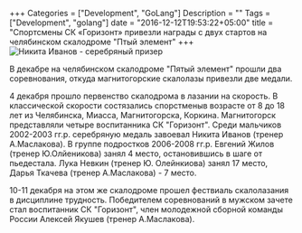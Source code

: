 +++
Categories = ["Development", "GoLang"]
Description = ""
Tags = ["Development", "golang"]
date = "2016-12-12T19:53:22+05:00"
title = "Спортсмены СК «Горизонт» привезли награды с двух стартов на челябинском скалодроме "Птый элемент"
+++
![Никита Иванов - серебряный призер](/images/5element2016.jpg)

В декабре на челябинском скалодроме "Пятый элемент" прошли два соревнования, откуда магнитогорские скалолазы привезли две медали.
<!--more-->

4 декабря прошло первенство скалодрома в лазании на скорость. В классической скорости состязались спорстменыв возрасте от 8 до 18 лет из Челябинска, Миасса, Магнитогорска, Коркина. Магнитогорск представляли четыре воспитанника СК "Горизонт".
Среди мальчиков 2002-2003 гг.р. серебряную медаль завоевал Никита Иванов (тренер А.Маслакова). В группе подростков 2006-2008 гг.р. Евгений Жилов (тренер Ю.Олйеникова) занял 4 место, остановившись в шаге от пьедестала. Лука Невкин (тренер Ю. Олейнкиова) занял 17 место, Дарья Ткачева (тренер А.Маслакова) - 7 место.

10-11 декабря на этом же скалодроме прошел фествиаль скалолазания в дисциплине трудность. Победителем соревнований в мужском зачете стал воспитанник СК "Горизонт", член молодежной сборной команды России Алексей Якушев (тренер А.Маслакова).